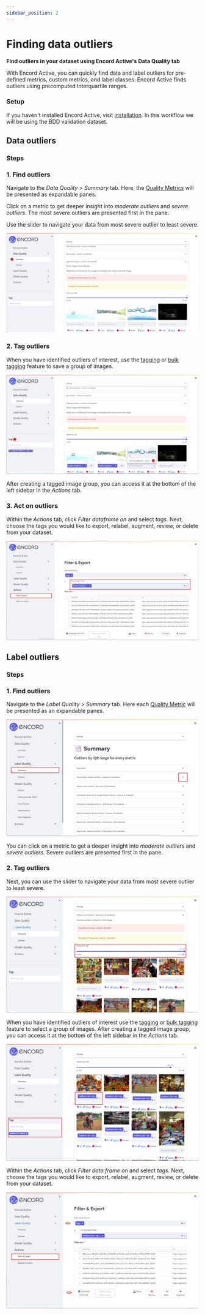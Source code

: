 ```yaml
---
sidebar_position: 2
---
```


# Finding data outliers

**Find outliers in your dataset using Encord Active's Data Quality tab**

With Encord Active, you can quickly find data and label outliers for pre-defined metrics, custom metrics, and label classes.
Encord Active finds outliers using precomputed Interquartile ranges.

### Setup

If you haven't installed Encord Active, visit [installation](/installation). In this workflow we will be using the BDD validation dataset.

## Data outliers

### Steps

### 1. Find outliers

Navigate to the _Data Quality_ > _Summary_ tab. Here, the [Quality Metrics](/category/quality-metrics) will be presented as expandable panes.

Click on a metric to get deeper insight into _moderate outliers_ and _severe outliers_. The most severe outliers are presented first in the pane.

Use the slider to navigate your data from most severe outlier to least severe.

![data-quality-outliers.png](../images/data-quality-outliers.png)

### 2. Tag outliers

When you have identified outliers of interest, use the [tagging](/user-guide/tags) or [bulk tagging](user-guide/tags) feature to save a group of images.

![data-quality-outliers-tagging.png](../images/data-quality-outliers-tagging.png)

After creating a tagged image group, you can access it at the bottom of the left sidebar in the _Actions_ tab.

### 3. Act on outliers

Within the _Actions_ tab, click _Filter dataframe on_ and select _tags_. Next, choose the tags you would like to export, relabel, augment, review, or delete from your dataset.

![data-quality-outliers-action.png](../images/data-quality-outliers-action.png)


## Label outliers

### Steps

### 1. Find outliers

Navigate to the _Label Quality_ > _Summary_ tab. Here each [Quality Metric](/category/quality-metrics) will be presented as an expandable panes.

![label-quality-outliers.png](../images/label-quality-outliers.png)

You can click on a metric to get a deeper insight into _moderate outliers_ and _severe outliers_. Severe outliers are presented first in the pane.

### 2. Tag outliers

Next, you can use the slider to navigate your data from most severe outlier to least severe.

![label-quality-outliers-slider.png](../images/label-quality-outliers-slider.png)

When you have identified outliers of interest use the [tagging](../user-guide/tags) or [bulk tagging](../user-guide/tags) feature to select a group of images.
After creating a tagged image group, you can access it at the bottom of the left sidebar in the _Actions_ tab.

![label-quality-outliers-tagging.png](../images/label-quality-outliers-tagging.png)

Within the _Actions_ tab, click _Filter data frame on_ and select _tags_. Next, choose the tags you would like to export, relabel, augment, review, or delete from your dataset.

![label-quality-outliers-action.png](../images/label-quality-outliers-action.png)

